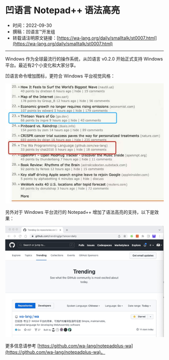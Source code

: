 # 凹语言 Notepad++ 语法高亮

- 时间：2022-09-30
- 撰稿：凹语言™开发组
- 转载请注明原文链接：[https://wa-lang.org/daily/smalltalk/st0007.html](https://wa-lang.org/daily/smalltalk/st0007.html)

---

Windows 作为全球最流行的操作系统，从凹语言 v0.2.0 开始正式支持 Windows 平台。最近有2个小变化和大家分享。

凹语言命令增加图标，更符合 Windows 平台视觉风格：

![](/st0012-01.png)

另外对于 Windows 平台流行的 Notepad++ 增加了语法高亮的支持，以下是效果：

![](/st0012-02.png)

更多信息请参考 [https://github.com/wa-lang/notepadplus-wa](https://github.com/wa-lang/notepadplus-wa)。

